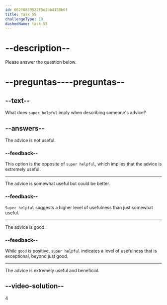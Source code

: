 ```yaml
---
id: 662f0839522f5e2bb4158b6f
title: Task 55
challengeType: 19
dashedName: task-55
---
```


# --description--

Please answer the question below.

# --preguntas----preguntas--

## --text--

What does `super helpful` imply when describing someone's advice?

## --answers--

The advice is not useful.

### --feedback--

This option is the opposite of `super helpful`, which implies that the advice is extremely useful.

---

The advice is somewhat useful but could be better.

### --feedback--

`Super helpful` suggests a higher level of usefulness than just somewhat useful.

---

The advice is good.

### --feedback--

While `good` is positive, `super helpful` indicates a level of usefulness that is exceptional, beyond just good.

---

The advice is extremely useful and beneficial.

## --video-solution--

4
